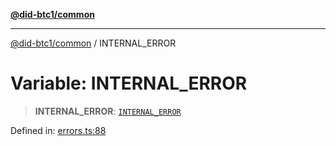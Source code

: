 [**@did-btc1/common**](../README.md)

***

[@did-btc1/common](../globals.md) / INTERNAL\_ERROR

# Variable: INTERNAL\_ERROR

> **INTERNAL\_ERROR**: [`INTERNAL_ERROR`](../enumerations/Btc1ErrorCode.md#internal_error)

Defined in: [errors.ts:88](https://github.com/dcdpr/did-btc1-js/blob/751aedd75738c26882a2149e644ae32b9e424707/packages/common/src/errors.ts#L88)
